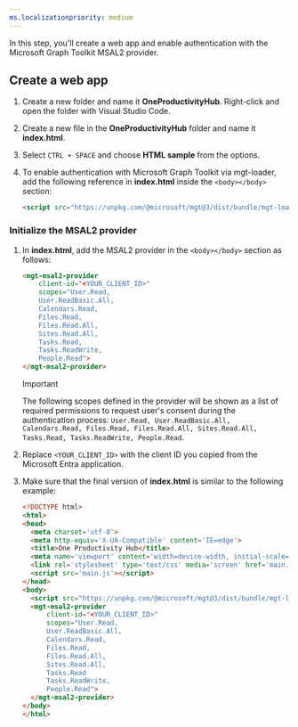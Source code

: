 ```yaml
---
ms.localizationpriority: medium
---
```


<!-- markdownlint-disable MD041 -->

In this step, you'll create a web app and enable authentication with the Microsoft Graph Toolkit MSAL2 provider.

## Create a web app

1. Create a new folder and name it **OneProductivityHub**. Right-click and open the folder with Visual Studio Code.

1. Create a new file in the **OneProductivityHub** folder and name it **index.html**.

1. Select `CTRL + SPACE` and choose **HTML sample** from the options.

1. To enable authentication with Microsoft Graph Toolkit via mgt-loader, add the following reference in **index.html** inside the `<body></body>` section:

    ```HTML
    <script src="https://unpkg.com/@microsoft/mgt@3/dist/bundle/mgt-loader.js"></script>
    ```

### Initialize the MSAL2 provider

1. In **index.html**, add the MSAL2 provider in the `<body></body>` section as follows:

    ```HTML
    <mgt-msal2-provider
        client-id="<YOUR_CLIENT_ID>"
        scopes="User.Read,
        User.ReadBasic.All,
        Calendars.Read,
        Files.Read,
        Files.Read.All,
        Sites.Read.All,
        Tasks.Read,
        Tasks.ReadWrite,
        People.Read">
    </mgt-msal2-provider>
    ```

    > [!IMPORTANT]
    > The following scopes defined in the provider will be shown as a list of required permissions to request user's consent during the authentication process: `User.Read, User.ReadBasic.All, Calendars.Read, Files.Read, Files.Read.All, Sites.Read.All, Tasks.Read, Tasks.ReadWrite, People.Read`.

1. Replace `<YOUR_CLIENT_ID>` with the client ID you copied from the Microsoft Entra application.

1. Make sure that the final version of **index.html** is similar to the following example:

    ```html
    <!DOCTYPE html>
    <html>
    <head>
      <meta charset='utf-8'>
      <meta http-equiv='X-UA-Compatible' content='IE=edge'>
      <title>One Productivity Hub</title>
      <meta name='viewport' content='width=device-width, initial-scale=1'>
      <link rel='stylesheet' type='text/css' media='screen' href='main.css'>
      <script src='main.js'></script>
    </head>
    <body>
      <script src="https://unpkg.com/@microsoft/mgt@3/dist/bundle/mgt-loader.js"></script>
      <mgt-msal2-provider
          client-id="<YOUR_CLIENT_ID>"
          scopes="User.Read,
          User.ReadBasic.All,
          Calendars.Read,
          Files.Read,
          Files.Read.All,
          Sites.Read.All,
          Tasks.Read
          Tasks.ReadWrite,
          People.Read">
      </mgt-msal2-provider>
    </body>
    </html>
    ```

